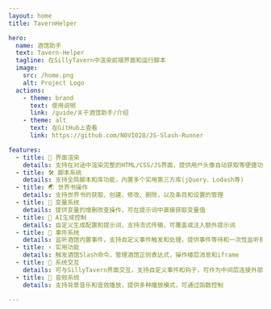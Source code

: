 ```yaml
---
layout: home
title: TavernHelper

hero:
  name: 酒馆助手
  text: Tavern-Helper
  tagline: 在SillyTavern中渲染前端界面和运行脚本
  image:
    src: /home.png
    alt: Project Logo
  actions:
    - theme: brand
      text: 使用说明
      link: /guide/关于酒馆助手/介绍
    - theme: alt
      text: 在GitHub上查看
      link: https://github.com/N0VI028/JS-Slash-Runner

features:
  - title: 🎨 界面渲染
    details: 支持在对话中渲染完整的HTML/CSS/JS界面，提供用户头像自动获取等便捷功能，可自定义加载动画
  - title: 🛠️ 脚本系统
    details: 支持全局脚本和库功能，内置多个实用第三方库(jQuery、Lodash等)
  - title: 🌏 世界书操作
    details: 支持世界书的获取、创建、修改、删除，以及条目和设置的管理
  - title: 📝 变量系统
    details: 提供变量的增删改查操作，可在提示词中直接获取变量值
  - title: 🤖 AI生成控制
    details: 自定义生成配置和提示词，支持流式传输，可覆盖或注入额外提示词
  - title: 🔄 事件系统
    details: 监听酒馆内置事件，支持自定义事件触发和处理，提供事件等待和一次性监听机制
  - title: ⚡ 实用功能
    details: 触发酒馆Slash命令，管理酒馆正则表达式，操作楼层消息和iframe
  - title: 🔌 系统交互
    details: 可与SillyTavern界面交互，支持自定义事件和钩子，可作为中间层连接外部应用
  - title: 🎵 音频系统
    details: 支持背景音乐和音效播放，提供多种播放模式，可通过函数控制

---
```


<FeatureCarousel />

